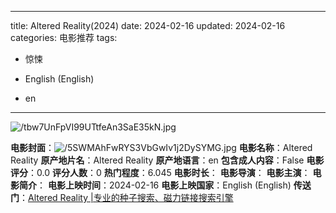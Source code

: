 
---
title: Altered Reality(2024)
date: 2024-02-16
updated: 2024-02-16
categories: 电影推荐
tags:

- 惊悚

- English (English)
- en
---

<img src="https://image.tmdb.org/t/p/original/tbw7UnFpVI99UTtfeAn3SaE35kN.jpg" alt="/tbw7UnFpVI99UTtfeAn3SaE35kN.jpg" title="/tbw7UnFpVI99UTtfeAn3SaE35kN.jpg">

**电影封面**：<img src="https://image.tmdb.org/t/p/w200/5SWMAhFwRYS3VbGwIv1j2DySYMG.jpg" alt="/5SWMAhFwRYS3VbGwIv1j2DySYMG.jpg" title="/5SWMAhFwRYS3VbGwIv1j2DySYMG.jpg">
**电影名称**：Altered Reality
**原产地片名**：Altered Reality
**原产地语言**：en
**包含成人内容**：False
**电影评分**：0.0
**评分人数**：0
**热门程度**：6.045
**电影时长**：
**电影导演**：
**电影主演**：
**电影简介**：
**电影上映时间**：2024-02-16
**电影上映国家**：English (English)
**传送门**：[Altered Reality |专业的种子搜索、磁力链接搜索引擎](https://movie.amd794.com:2083/?search=Altered%20Reality&ordering=&mode=match_phrase&page_size=10&page=1)

